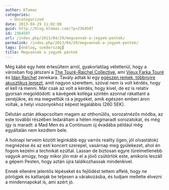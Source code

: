 ```yaml
---
author: KTamas
categories:
  - Uncategorized
date: 2013-04-29 11:02:08
guid: http://blog.ktamas.com/?p=2364507
id: 2364507
url: /index.php/2013/04/29/megvannak-a-jegyek-pentek/
permalink: /index.php/2013/04/29/megvannak-a-jegyek-pentek/
tags: [énblog, svédország]
title: Megvannak a jegyek péntek
---
```


Még kábé egy hete értesültem arról, gyakorlatilag véletlenül, hogy a városban fog játszani a [The Touré-Raichel Collective](http://www.toureraichel.com/), ami [Vieux Farka Touré](http://en.wikipedia.org/wiki/Vieux_farka_toure) és [Idan Raichel](http://en.wikipedia.org/wiki/Idan_Raichel) zenekara. Tavaly adtak ki egy [egészen remek, többnyire akusztikus lemezt](http://store.toureraichel.com/album/the-tel-aviv-session), amit nagyon szerettem, szóval nem is volt kérdés, hogy el kell rá menni. Már csak az volt a kérdés, hogy kivel, de ez is relatív gyorsan megoldódott: a kávégeek kolléga szintén azonnal rákattant a zenéjükre, és ma megvettük rá a jegyeket, amik egészen emberi áron voltak, a helyi viszonyokhoz képest legalábbis (260 SEK).

Délután aztán átkapcsoltam magam az otthonülős, sorozatnézős módba, az este további részében ledaráltam a héten megmaradt sorozatokat, és még így is maradt: a Mad Men és a Continuum új évadába például még egyáltalán nem kezdtem bele. 

A holnapi terveim között leginkább egy varrós reality (igen, jól olvastátok) megnézése és az esti koncert szerepel, vasárnap meg gyülekezet, ahol én fogom kezelni a technikát ezúttal. Lassan de biztosan egyre türelmetlenebb vagyok amúgy, hogy mikor jön már el a jövő csütörtök este, amikoris leszáll a gépem Pesten, hogy aztán újra találkozhassak mindenkivel. 

Ennek ellenére jelentős lépéseket és fejlődést tettem affelé, hogy ne pörögjek és kattanjak be teljesen a várakozásba, és tudjam mellette élvezni a mindennapokat is, ami azért jó.
